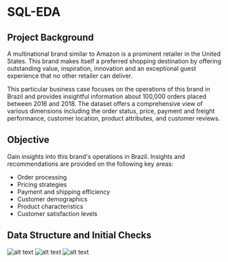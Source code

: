 # SQL-EDA

## Project Background
A multinational brand similar to Amazon is a prominent retailer in the United States. This brand makes itself a preferred shopping destination by offering outstanding value, inspiration, innovation and an exceptional guest experience that no other retailer can deliver.

This particular business case focuses on the operations of this brand in Brazil and provides insightful information about 100,000 orders placed between 2016 and 2018. The dataset offers a comprehensive view of various dimensions including the order status, price, payment and freight performance, customer location, product attributes, and customer reviews.

## Objective
Gain insights into this brand's operations in Brazil. Insights and recommendations are provided on the following key areas:
* Order processing 
* Pricing strategies
* Payment and shipping efficiency
* Customer demographics
* Product characteristics
* Customer satisfaction levels

## Data Structure and Initial Checks
![alt text](https://github.com/Singularity-Coder/SQL-EDA/blob/main/assets/erd.png)
![alt text](https://github.com/Singularity-Coder/SQL-EDA/blob/main/assets/tbl1.png)
![alt text](https://github.com/Singularity-Coder/SQL-EDA/blob/main/assets/tbl2.png)

